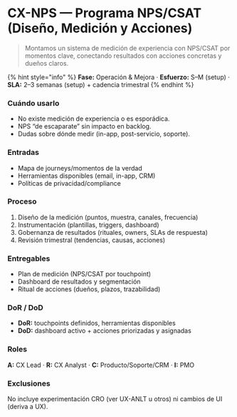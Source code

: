# CX-NPS — Programa NPS/CSAT (Diseño, Medición y Acciones)

> Montamos un sistema de medición de experiencia con NPS/CSAT por momentos clave, conectando resultados con acciones concretas y dueños claros.

{% hint style="info" %}
**Fase:** Operación & Mejora · **Esfuerzo:** S–M (setup) · **SLA:** 2–3 semanas (setup) + cadencia trimestral
{% endhint %}

### Cuándo usarlo

* No existe medición de experiencia o es esporádica.
* NPS “de escaparate” sin impacto en backlog.
* Dudas sobre dónde medir (in-app, post-servicio, soporte).

### Entradas

* Mapa de journeys/momentos de la verdad
* Herramientas disponibles (email, in-app, CRM)
* Políticas de privacidad/compliance

### Proceso

1. Diseño de la medición (puntos, muestra, canales, frecuencia)
2. Instrumentación (plantillas, triggers, dashboard)
3. Gobernanza de resultados (rituales, owners, SLAs de respuesta)
4. Revisión trimestral (tendencias, causas, acciones)

### Entregables

* Plan de medición (NPS/CSAT por touchpoint)
* Dashboard de resultados y segmentación
* Ritual de acciones (dueños, plazos, trazabilidad)

### DoR / DoD

* **DoR:** touchpoints definidos, herramientas disponibles
* **DoD:** dashboard activo + acciones priorizadas y asignadas

### Roles

**A:** CX Lead · **R:** CX Analyst · **C:** Producto/Soporte/CRM · **I:** PMO

### Exclusiones

No incluye experimentación CRO (ver UX-ANLT u otros) ni cambios de UI (deriva a UX).
